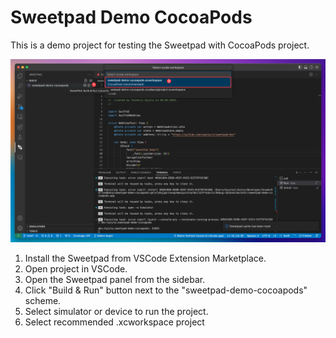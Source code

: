 # Sweetpad Demo CocoaPods

This is a demo project for testing the Sweetpad with CocoaPods project.

![Demo](./demo.png)

1. Install the Sweetpad from VSCode Extension Marketplace.
2. Open project in VSCode.
3. Open the Sweetpad panel from the sidebar.
4. Click "Build & Run" button next to the "sweetpad-demo-cocoapods" scheme.
5. Select simulator or device to run the project.
6. Select recommended .xcworkspace project